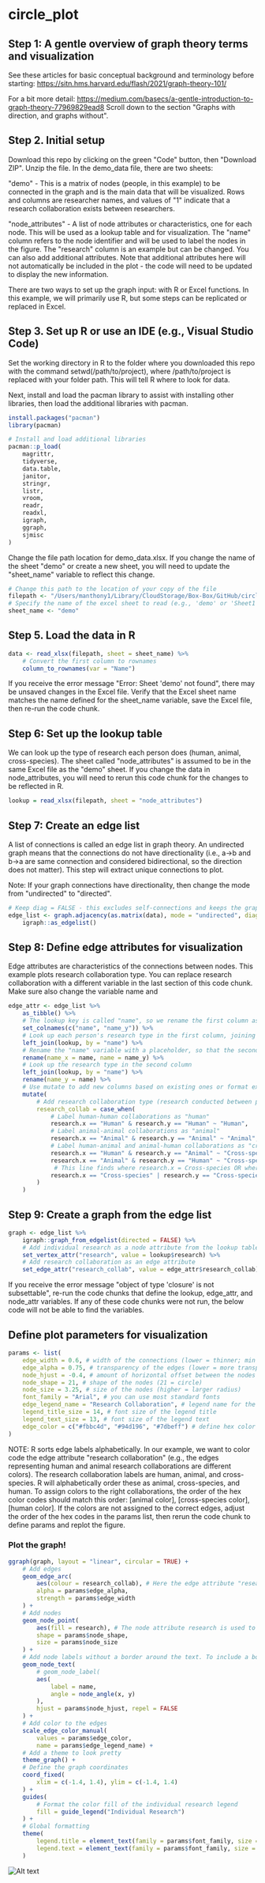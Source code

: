 # circle_plot

## Step 1: A gentle overview of graph theory terms and visualization

See these articles for basic conceptual background and terminology before starting:
https://sitn.hms.harvard.edu/flash/2021/graph-theory-101/

For a bit more detail:
https://medium.com/basecs/a-gentle-introduction-to-graph-theory-77969829ead8
Scroll down to the section "Graphs with direction, and graphs without".

## Step 2. Initial setup

Download this repo by clicking on the green "Code" button, then "Download ZIP". Unzip the file. In the demo_data file, there are two sheets:

"demo" - This is a matrix of nodes (people, in this example) to be connected in the graph and is the main data that will be visualized. Rows and columns are researcher names, and values of "1" indicate that a research collaboration exists between researchers.

"node_attributes" - A list of node attributes or characteristics, one for each node. This will be used as a lookup table and for visualization. The "name" column refers to the node identifier and will be used to label the nodes in the figure. The "research" column is an example but can be changed. You can also add additional attributes. Note that additional attributes here will not automatically be included in the plot - the code will need to be updated to display the new information.

There are two ways to set up the graph input: with R or Excel functions. In this example, we will primarily use R, but some steps can be replicated or replaced in Excel.

## Step 3. Set up R or use an IDE (e.g., Visual Studio Code)

Set the working directory in R to the folder where you downloaded this repo with the command setwd(/path/to/project), where /path/to/project is replaced with your folder path. This will tell R where to look for data.

Next, install and load the pacman library to assist with installing other libraries, then load the additional libraries with pacman.

```r
install.packages("pacman")
library(pacman)

# Install and load additional libraries
pacman::p_load(
    magrittr,
    tidyverse,
    data.table,
    janitor,
    stringr,
    listr,
    vroom,
    readr,
    readxl,
    igraph,
    ggraph,
    sjmisc
)
```

Change the file path location for demo_data.xlsx. If you change the name of the sheet "demo" or create a new sheet, you will need to update the "sheet_name" variable to reflect this change.

```r
# Change this path to the location of your copy of the file
filepath <- "/Users/manthony1/Library/CloudStorage/Box-Box/GitHub/circle_plot/demo_data.xlsx"
# Specify the name of the excel sheet to read (e.g., 'demo' or 'Sheet1'). The sheet name must be enclosed in quotations. In this example, the first sheet is named "demo".
sheet_name <- "demo"
```

## Step 5. Load the data in R

```r
data <- read_xlsx(filepath, sheet = sheet_name) %>%
    # Convert the first column to rownames
    column_to_rownames(var = "Name")
```

If you receive the error message "Error: Sheet 'demo' not found", there may be unsaved changes in the Excel file. Verify that the Excel sheet name matches the name defined for the sheet_name variable, save the Excel file, then re-run the code chunk.

## Step 6: Set up the lookup table

We can look up the type of research each person does (human, animal, cross-species). The sheet called "node_attributes" is assumed to be in the same Excel file as the "demo" sheet. If you change the data in node_attributes, you will need to rerun this code chunk for the changes to be reflected in R.

```r
lookup = read_xlsx(filepath, sheet = "node_attributes")
```

## Step 7: Create an edge list

A list of connections is called an edge list in graph theory. An undirected graph means that the connections do not have directionality (i.e., a->b and b->a are same connection and considered bidirectional, so the direction does not matter). This step will extract unique connections to plot.

Note: If your graph connections have directionality, then change the mode from "undirected" to "directed".

```r
# Keep diag = FALSE - this excludes self-connections and keeps the graph tidy and easier to interpret.
edge_list <- graph.adjacency(as.matrix(data), mode = "undirected", diag = FALSE) %>%
    igraph::as_edgelist()
```

## Step 8: Define edge attributes for visualization

Edge attributes are characteristics of the connections between nodes. This example plots research collaboration type. You can replace research collaboration with a different variable in the last section of this code chunk. Make sure also change the variable name and

```r
edge_attr <- edge_list %>%
    as_tibble() %>%
    # The lookup key is called "name", so we rename the first column as "name" and the second column with a placeholder "name_y"
    set_colnames(c("name", "name_y")) %>%
    # Look up each person's research type in the first column, joining by the variable "name"
    left_join(lookup, by = "name") %>%
    # Rename the "name" variable with a placeholder, so that the second column can be labeled "name" to use as the lookup key
    rename(name_x = name, name = name_y) %>%
    # Look up the research type in the second column
    left_join(lookup, by = "name") %>%
    rename(name_y = name) %>%
    # Use mutate to add new columns based on existing ones or format existing columns. case_when() is an R equivalent of the SQL "searched" ⁠CASE WHEN⁠ statement.
    mutate(
        # Add research collaboration type (research conducted between pairs of people)
        research_collab = case_when(
            # Label human-human collaborations as "human"
            research.x == "Human" & research.y == "Human" ~ "Human",
            # Label animal-animal collaborations as "animal"
            research.x == "Animal" & research.y == "Animal" ~ "Animal",
            # Label human-animal and animal-human collaborations as "cross-species"
            research.x == "Human" & research.y == "Animal" ~ "Cross-species",
            research.x == "Animal" & research.y == "Human" ~ "Cross-species",
             # This line finds where research.x = Cross-species OR where research.y = Cross-species and labels the row value as "Cross-species" in the research_collab column
            research.x == "Cross-species" | research.y == "Cross-species" ~ "Cross-species"
        )
    )
```

## Step 9: Create a graph from the edge list

```r
graph <- edge_list %>%
    igraph::graph_from_edgelist(directed = FALSE) %>%
    # Add individual research as a node attribute from the lookup table (this pulls data from the node_attributes Excel sheet)
    set_vertex_attr("research", value = lookup$research) %>%
    # Add research collaboration as an edge attribute
    set_edge_attr("research_collab", value = edge_attr$research_collab)
```

If you receive the error message "object of type 'closure' is not subsettable", re-run the code chunks that define the lookup, edge_attr, and node_attr variables. If any of these code chunks were not run, the below code will not be able to find the variables.

## Define plot parameters for visualization

```r
params <- list(
    edge_width = 0.6, # width of the connections (lower = thinner; min limit: 0)
    edge_alpha = 0.75, # transparency of the edges (lower = more transparent; min-max limits: [0, 1])
    node_hjust = -0.4, # amount of horizontal offset between the nodes and node labels. A more negative value will increase the amount of leading white space before the labels.
    node_shape = 21, # shape of the nodes (21 = circle)
    node_size = 3.25, # size of the nodes (higher = larger radius)
    font_family = "Arial", # you can use most standard fonts
    edge_legend_name = "Research Collaboration", # legend name for the edges
    legend_title_size = 14, # font size of the legend title
    legend_text_size = 13, # font size of the legend text
    edge_color = c("#fbbc4d", "#94d196", "#7dbeff") # define hex color codes for the edge attribute used in geom_edge_arc color aesthetic. Orange = animal research, green = cross-species research, blue = human research.
)
```

NOTE: R sorts edge labels alphabetically. In our example, we want to color code the edge attribute "research collaboration" (e.g., the edges representing human and animal research collaborations are different colors). The research collaboration labels are human, animal, and cross-species. R will alphabetically order these as animal, cross-species, and human. To assign colors to the right collaborations, the order of the hex color codes should match this order: [animal color], [cross-species color], [human color]. If the colors are not assigned to the correct edges, adjust the order of the hex codes in the params list, then rerun the code chunk to define params and replot the figure.

### Plot the graph!

```r
ggraph(graph, layout = "linear", circular = TRUE) +
    # Add edges
    geom_edge_arc(
        aes(colour = research_collab), # Here the edge attribute "research_collab" is used to color code the connections
        alpha = params$edge_alpha,
        strength = params$edge_width
    ) +
    # Add nodes
    geom_node_point(
        aes(fill = research), # The node attribute research is used to color code the fill color of the nodes
        shape = params$node_shape,
        size = params$node_size
    ) +
    # Add node labels without a border around the text. To include a border around the text, comment out "geom_node_text(" and uncomment "geom_node_label("
    geom_node_text(
        # geom_node_label(
        aes(
            label = name,
            angle = node_angle(x, y)
        ),
        hjust = params$node_hjust, repel = FALSE
    ) +
    # Add color to the edges
    scale_edge_color_manual(
        values = params$edge_color,
        name = params$edge_legend_name) +
    # Add a theme to look pretty
    theme_graph() +
    # Define the graph coordinates
    coord_fixed(
        xlim = c(-1.4, 1.4), ylim = c(-1.4, 1.4)
    ) +
    guides(
        # Format the color fill of the individual research legend
        fill = guide_legend("Individual Research")
    ) +
    # Global formatting
    theme(
        legend.title = element_text(family = params$font_family, size = params$legend_title_size), # Legend title
        legend.text = element_text(family = params$font_family, size = params$legend_text_size) # Legend text
    )
```

![Alt text](/Users/manthony1/Library/CloudStorage/Box-Box/GitHub/circle_plot/graph_figure.jpg)
